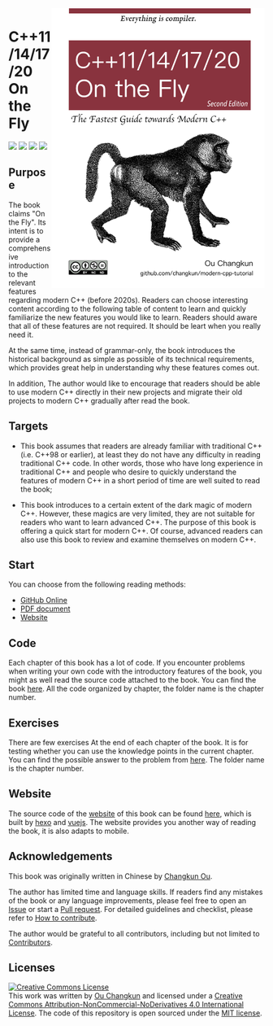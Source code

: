 <img src="assets/cover-2nd-en.png" alt="logo" height="550" align="right" />

# C++11/14/17/20 On the Fly

[![](https://img.shields.io/badge/language-English-blue.svg?style=flat-square)](./README.md) [![](https://img.shields.io/badge/language-简体中文-red.svg?style=flat-square)](./README-zh-cn.md) [![](https://img.shields.io/badge/€-donate-ff69b4.svg?style=flat-square)](./DONATE.md) [![](https://img.shields.io/badge/chat-community-667ed5.svg?style=flat-square)](./COMMUNITY.md)

## Purpose

The book claims "On the Fly". Its intent is to provide a comprehensive introduction to the relevant features regarding modern C++ (before 2020s).
Readers can choose interesting content according to the following table of content to learn and quickly familiarize the new features you would like to learn.
Readers should aware that all of these features are not required. It should be leart when you really need it.

At the same time, instead of grammar-only, the book introduces the historical background as simple as possible of its technical requirements, which provides great help in understanding why these features comes out.

In addition, The author would like to encourage that readers should be able to use modern C++ directly in their new projects and  migrate their old projects to modern C++ gradually after read the book.

## Targets

- This book assumes that readers are already familiar with traditional C++ (i.e. C++98 or earlier), at least they do not have any difficulty in reading traditional C++ code. In other words, those who have long experience in traditional C++ and people who desire to quickly understand the features of modern C++ in a short period of time are well suited to read the book;

- This book introduces to a certain extent of the dark magic of modern C++. However, these magics are very limited, they are not suitable for readers who want to learn advanced C++. The purpose of this book is offering a quick start for modern C++. Of course, advanced readers can also use this book to review and examine themselves on modern C++.

## Start

You can choose from the following reading methods:

- [GitHub Online](./book/en-us/toc.md)
- [PDF document](./pdf/en-us/modern-cpp-tutorial.pdf)
- [Website](https://changkun.de/modern-cpp)

## Code

Each chapter of this book has a lot of code. If you encounter problems when writing your own code with the introductory features of the book, you might as well read the source code attached to the book. You can find the book [here](./code). All the code organized by chapter, the folder name is the chapter number.

## Exercises

There are few exercises At the end of each chapter of the book. It is for testing whether you can use the knowledge points in the current chapter. You can find the possible answer to the problem from [here](./exercise). The folder name is the chapter number.

## Website

The source code of the [website](https://changkun.de/modern-cpp) of this book can be found [here](./website), which is built by [hexo](https://hexo.io) and [vuejs](https://vuejs.org). The website provides you another way of reading the book, it is also adapts to mobile.

## Acknowledgements

This book was originally written in Chinese by [Changkun Ou](https://changkun.de).

The author has limited time and language skills. If readers find any mistakes of the book or any language improvements, please feel free to open an [Issue](https://github.com/changkun/modern-cpp-tutorial/issues) or start a [Pull request](https://github.com/changkun/modern-cpp-tutorial/pulls). For detailed guidelines and checklist, please refer to [How to contribute](CONTRIBUTING.md).

The author would be grateful to all contributors, including but not limited to [Contributors](https://github.com/changkun/modern-cpp-tutorial/graphs/contributors).

## Licenses

<a rel="license" href="http://creativecommons.org/licenses/by-nc-nd/4.0/"><img alt="Creative Commons License" style="border-width:0" src="https://i.creativecommons.org/l/by-nc-nd/4.0/88x31.png" /></a><br />This work was written by [Ou Changkun](https://changkun.de) and licensed under a <a rel="license" href="http://creativecommons.org/licenses/by-nc-nd/4.0/">Creative Commons Attribution-NonCommercial-NoDerivatives 4.0 International License</a>. The code of this repository is open sourced under the [MIT license](./LICENSE).